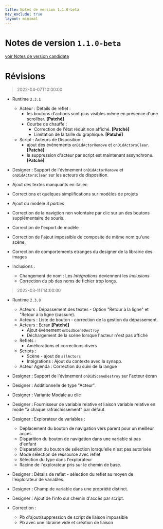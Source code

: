 ```yaml
---
title: Notes de version 1.1.0-beta
nav_exclude: true
layout: minimal
---
```


# Notes de version `1.1.0-beta`

[voir Notes de version candidate](https://witsa.github.io/synapps/synapps-studio-releases/notes/1.1.0)

# Révisions

> 2022-04-07T10:00:00

- Runtime `2.3.1`
  - Acteur : Détails de reflet : 
    - les boutons d'actions sont plus visibles même en présence d'une scrollbar. **[Patché]**
    - Courbe de chauffe : 
      - Correction de l'état réduit non affiché. **[Patché]**
      - Limitation de la taille du graphique. **[Patché]**
  - Script : Acteurs de Disposition : 
    - ajout des évènements `onDidActorRemove` et `onDidActorsClear`. **[Patché]**
    - la suppression d'acteur par script est maintenant assynchrone. **[Patché]**

- Designer : Support de l'évènement `onDidActorRemove` et `onDidActorsClear` sur les acteurs de disposition.
- Ajout des textes manquants en italien
- Corrections et quelques simplifications sur modèles de projets
- Ajout du modèle *3 parties*
- Correction de la navigtion non volontaire par clic sur un des boutons supplémentaire de souris.
- Correction de l'export de modèle
- Correction de l'ajout impossible de composite de même nom qu'une scène.
- Correction de comportements etranges du designer de la librairie des images
- Inclusions : 
  - Changement de nom : Les *Intégrations* deviennent les *Inclusions*
  - Correction du pb des noms de fichier trop longs.
 
> 2022-03-11T14:00:00

- Runtime `2.3.0`
  - Acteurs : Dépassement des textes - Option "Retour à la ligne" et "Retour à la ligne (cassure). 
  - Acteurs : Liste de bouton - correction de la gestion du dépassement.
  - Acteurs : Ecran **[Patché]**
    - Ajout évènement `onDidSceneDestroy`
    - Déchargement de la scène lorsque l'acteur n'est pas affiché
  - Reflets :
    - Améliorations et corrections divers
  - Scripts : 
    - Scène - ajout de `allActors`
    - Intégrations : Ajout du contexte avec la synapp.
  - Acteur Agenda : Correction du suivi de la langue

- Designer : Support de l'évènement `onDidSceneDestroy` sur l'acteur écran
- Designer : Additionnelle de type "Acteur".
- Designer : Variante Modale au clic
- Designer : Fournisseur de variable relative et liaison variable relative en mode "à chaque rafraichissement" par défaut.
- Designer : Explorateur de variables :
  - Déplacement du bouton de navigation vers parent pour un meilleur accès
  - Disparition du bouton de navigation dans une variable si pas d'enfant
  - Disparation du bouton de sélection lorsqu'elle n'est pas autorisée
  - Mode sélection de ressource avec reflet
  - Sélection du type dans l'explorateur
  - Racine de l'explorateur pris sur le chemin de base.
- Designer : Détails de reflet - sélection du reflet au moyen de l'explorateur de variables.
- Designer : Champ de variable dans une propriété distinct.
- Designer : Ajout de l'info sur chemin d'accès par script.
- Correction :
  - Pb d'ajout/suppression de script de liaison impossible
  - Pb avec une librairie vide et création de liaison

